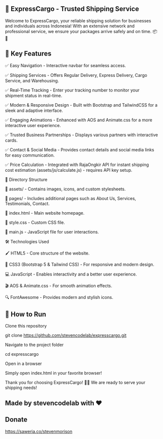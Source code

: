 ## 🚀 ExpressCargo - Trusted Shipping Service

Welcome to ExpressCargo, your reliable shipping solution for businesses and individuals across Indonesia! With an extensive network and professional service, we ensure your packages arrive safely and on time. 📦💨

## 📌 Key Features

✅ Easy Navigation - Interactive navbar for seamless access.

✅ Shipping Services - Offers Regular Delivery, Express Delivery, Cargo Service, and Warehousing.

✅ Real-Time Tracking - Enter your tracking number to monitor your shipment status in real-time.

✅ Modern & Responsive Design - Built with Bootstrap and TailwindCSS for a sleek and adaptive interface.

✅ Engaging Animations - Enhanced with AOS and Animate.css for a more interactive user experience.

✅ Trusted Business Partnerships - Displays various partners with interactive cards.

✅ Contact & Social Media - Provides contact details and social media links for easy communication.

✅ Price Calculation - Integrated with RajaOngkir API for instant shipping cost estimation (assets/js/calculate.js) - requires API key setup.

📁 Directory Structure

📂 assets/ - Contains images, icons, and custom stylesheets.

📂 pages/ - Includes additional pages such as About Us, Services, Testimonials, Contact.

📜 index.html - Main website homepage.

📜 style.css - Custom CSS file.

📜 main.js - JavaScript file for user interactions.

🛠️ Technologies Used

🖌️ HTML5 - Core structure of the website.

🎨 CSS3 (Bootstrap 5 & Tailwind CSS) - For responsive and modern design.

💻 JavaScript - Enables interactivity and a better user experience.

🎬 AOS & Animate.css - For smooth animation effects.

🔍 FontAwesome - Provides modern and stylish icons.

## 🚀 How to Run

Clone this repository

git clone https://github.com/stevencodelab/expresscargo.git

Navigate to the project folder

cd expresscargo

Open in a browser

Simply open index.html in your favorite browser!


Thank you for choosing ExpressCargo! 🚚💨 We are ready to serve your shipping needs!

## Made by stevencodelab with ❤️

## Donate

https://saweria.co/stevenmorison




